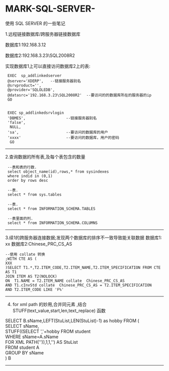 # MARK-SQL-SERVER-
使用 SQL SERVER 的一些笔记

1.远程链接数据库/跨服务器链接数据库

数据库1:192.168.3.12

数据库2:192.168.3.23\SQL2008R2

实现数据库1上可以直接访问数据库2上的表:

```
 EXEC  sp_addlinkedserver
 @server='XDERP',   --链接服务器别名
 @srvproduct='',
 @provider='SQLOLEDB',
 @datasrc='192.168.3.23\SQL2008R2'  --要访问的的数据库所在的服务器的ip
 GO


 EXEC sp_addlinkedsrvlogin
 'DBMES',                  --链接服务器别名
 'false', 
  NULL,
 'sa',                     --要访问的数据库的用户              
 'xxxx'                    --要访问的数据库，用户的密码
  GO
```


***

2.查询数据的所有表,及每个表包含的数量

```
 --表和表的行数.
 select object_name(id),rows,* from sysindexes 
 where indid in (0,1)
 order by rows desc

 --表.
 select * from sys.tables

 --表.
 select * from INFORMATION_SCHEMA.TABLES

 --表里面的列.
 select * from INFORMATION_SCHEMA.COLUMNS
```
***
3.续1的跨服务器连接数据;发现两个数据库的排序不一致导致能关联数据
数据库1: xx
数据库2:Chinese_PRC_CS_AS
```
--使用 collate 转换
;WITH CTE AS (
XXX
)SELECT T1.*,T2.ITEM_CODE,T2.ITEM_NAME,T2.ITEM_SPECIFICATION FROM CTE  AS T1
JOIN ITEM AS T2(NOLOCK) 
ON  T1.NAME = T2.ITEM_NAME collate  Chinese_PRC_CS_AS 
AND T1.cInvStd collate  Chinese_PRC_CS_AS = T2.ITEM_SPECIFICATION 
AND T2.ITEM_CODE LIKE 'F%'
```

***
4. for xml path 的妙用,合并同元素  ,结合  STUFF(text_value,start,len,text_replace) 函数

SELECT B.sName,LEFT(StuList,LEN(StuList)-1) as hobby FROM (  
SELECT sName,  
STUFF((SELECT ','+hobby FROM student   
  WHERE sName=A.sName   
  FOR XML PATH('')),1,1,'') AS StuList  
FROM student A   
GROUP BY sName  
) B    




***
